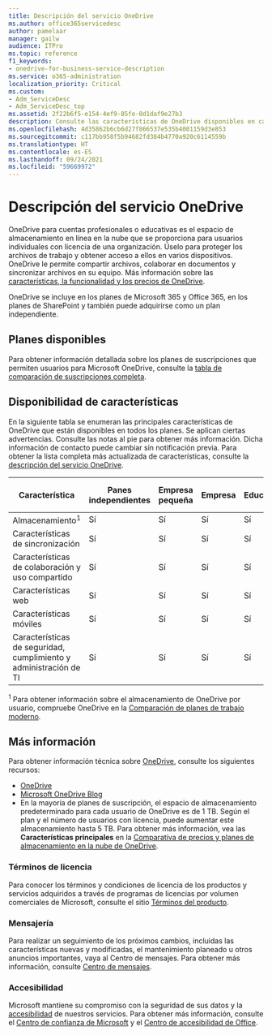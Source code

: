 ```yaml
---
title: Descripción del servicio OneDrive
ms.author: office365servicedesc
author: pamelaar
manager: gailw
audience: ITPro
ms.topic: reference
f1_keywords:
- onedrive-for-business-service-description
ms.service: o365-administration
localization_priority: Critical
ms.custom:
- Adm_ServiceDesc
- Adm_ServiceDesc_top
ms.assetid: 2f22b6f5-e154-4ef9-85fe-0d1daf9e27b3
description: Consulte las características de OneDrive disponibles en cada plan.
ms.openlocfilehash: 4d35862b6cb6d27f866537e535b4001159d3e853
ms.sourcegitcommit: c117bb958f5b94682fd384b4770a920c6114559b
ms.translationtype: HT
ms.contentlocale: es-ES
ms.lasthandoff: 09/24/2021
ms.locfileid: "59669972"
---
```

# <a name="onedrive-service-description"></a>Descripción del servicio OneDrive

OneDrive para cuentas profesionales o educativas es el espacio de almacenamiento en línea en la nube que se proporciona para usuarios individuales con licencia de una organización. Úselo para proteger los archivos de trabajo y obtener acceso a ellos en varios dispositivos. OneDrive le permite compartir archivos, colaborar en documentos y sincronizar archivos en su equipo. Más información sobre las [características, la funcionalidad y los precios de OneDrive](https://www.microsoft.com/microsoft-365/onedrive/onedrive-for-business).

OneDrive se incluye en los planes de Microsoft 365 y Office 365, en los planes de SharePoint y también puede adquirirse como un plan independiente.

## <a name="available-plans"></a>Planes disponibles

Para obtener información detallada sobre los planes de suscripciones que permiten usuarios para Microsoft OneDrive, consulte la [tabla de comparación de suscripciones completa](https://go.microsoft.com/fwlink/?linkid=2139145).

## <a name="feature-availability"></a>Disponibilidad de características

En la siguiente tabla se enumeran las principales características de OneDrive que están disponibles en todos los planes. Se aplican ciertas advertencias. Consulte las notas al pie para obtener más información. Dicha información de contacto puede cambiar sin notificación previa. Para obtener la lista completa más actualizada de características, consulte la [descripción del servicio OneDrive](/office365/servicedescriptions/onedrive-for-business-service-description).

| Característica | Panes independientes | Empresa pequeña | Empresa | Educación | Administración pública | Organizaciones sin ánimo de lucro  |
|---------|-------------------|----------------|------------|-----------|------------|-------------|
| Almacenamiento<sup>1</sup> | Sí | Sí | Sí | Sí | Sí | Sí |
| Características de sincronización | Sí | Sí | Sí | Sí | Sí | Sí |
| Características de colaboración y uso compartido | Sí | Sí | Sí | Sí | Sí | Sí |
| Características web | Sí | Sí | Sí | Sí | Sí | Sí |
| Características móviles | Sí | Sí | Sí | Sí | Sí | Sí |
| Características de seguridad, cumplimiento y administración de TI | Sí | Sí | Sí | Sí | Sí | Sí |

<sup>1</sup> Para obtener información sobre el almacenamiento de OneDrive por usuario, compruebe OneDrive en la [Comparación de planes de trabajo moderno](https://go.microsoft.com/fwlink/?linkid=2139145).

## <a name="learn-more"></a>Más información

Para obtener información técnica sobre [OneDrive](https://www.microsoft.com/microsoft-365/onedrive/onedrive-for-business), consulte los siguientes recursos:

- [OneDrive](/onedrive/onedrive)
- [Microsoft OneDrive Blog](https://techcommunity.microsoft.com/t5/microsoft-onedrive-blog/bg-p/OneDriveBlog)
- En la mayoría de planes de suscripción, el espacio de almacenamiento predeterminado para cada usuario de OneDrive es de 1 TB. Según el plan y el número de usuarios con licencia, puede aumentar este almacenamiento hasta 5 TB. Para obtener más información, vea las **Características principales** en la [Comparativa de precios y planes de almacenamiento en la nube de OneDrive](https://www.microsoft.com/microsoft-365/onedrive/compare-onedrive-plans?activetab=tab:primaryr2).

### <a name="licensing-terms"></a>Términos de licencia

Para conocer los términos y condiciones de licencia de los productos y servicios adquiridos a través de programas de licencias por volumen comerciales de Microsoft, consulte el sitio [Términos del producto](https://www.microsoft.com/licensing/terms/).

### <a name="messaging"></a>Mensajería 

Para realizar un seguimiento de los próximos cambios, incluidas las características nuevas y modificadas, el mantenimiento planeado u otros anuncios importantes, vaya al Centro de mensajes. Para obtener más información, consulte [Centro de mensajes](/microsoft-365/admin/manage/message-center).

### <a name="accessibility"></a>Accesibilidad

Microsoft mantiene su compromiso con la seguridad de sus datos y la [accesibilidad](https://www.microsoft.com/trust-center/compliance/accessibility) de nuestros servicios. Para obtener más información, consulte el [Centro de confianza de Microsoft](https://www.microsoft.com/trust-center) y el [Centro de accesibilidad de Office](https://support.microsoft.com/office/office-accessibility-center-resources-for-people-with-disabilities-ecab0fcf-d143-4fe8-a2ff-6cd596bddc6d).

